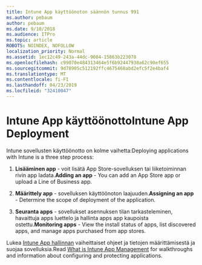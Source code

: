 ```yaml
---
title: Intune App käyttöönoton säännön tunnus 991
ms.author: pebaum
author: pebaum
ms.date: 9/10/2018
ms.audience: ITPro
ms.topic: article
ROBOTS: NOINDEX, NOFOLLOW
localization_priority: Normal
ms.assetid: 1ec12c49-243a-44dc-9084-15863b223078
ms.openlocfilehash: c99070e484313464e5f6b92447930a62c90ef655
ms.sourcegitcommit: 9d78905c512192ffc4675468abd2efc5f2e4baf4
ms.translationtype: MT
ms.contentlocale: fi-FI
ms.lasthandoff: 04/23/2019
ms.locfileid: "32410047"
---
```

# <a name="intune-app-deployment"></a><span data-ttu-id="81651-102">Intune App käyttöönotto</span><span class="sxs-lookup"><span data-stu-id="81651-102">Intune App Deployment</span></span>

<span data-ttu-id="81651-103">Intune sovellusten käyttöönotto on kolme vaihetta:</span><span class="sxs-lookup"><span data-stu-id="81651-103">Deploying applications with Intune is a three step process:</span></span>
  
1. <span data-ttu-id="81651-104">**Lisääminen app** - voit lisätä App Store-sovelluksen tai liiketoiminnan rivin app ladata.</span><span class="sxs-lookup"><span data-stu-id="81651-104">**Adding an app** - You can add an App Store app or upload a Line of Business app.</span></span> 
    
2. <span data-ttu-id="81651-105">**Määrittely app** - sovelluksen käyttöönoton laajuuden.</span><span class="sxs-lookup"><span data-stu-id="81651-105">**Assigning an app** - Determine the scope of deployment of the application.</span></span> 
    
3. <span data-ttu-id="81651-106">**Seuranta apps** - sovellukset asennuksen tilan tarkasteleminen, havaittuja apps luettelo ja hallinta apps app kaupoista ostettu.</span><span class="sxs-lookup"><span data-stu-id="81651-106">**Monitoring apps** - View the install status of apps, list discovered apps, and manage apps purchased from app stores.</span></span> 
    
<span data-ttu-id="81651-107">Lukea [Intune App hallinnan](https://docs.microsoft.com/intune/app-management) vaiheittaiset ohjeet ja tietojen määrittämisestä ja suojaa sovelluksia.</span><span class="sxs-lookup"><span data-stu-id="81651-107">Read [What is Intune App Management](https://docs.microsoft.com/intune/app-management) for walkthroughs and information about configuring and protecting applications.</span></span> 
  

